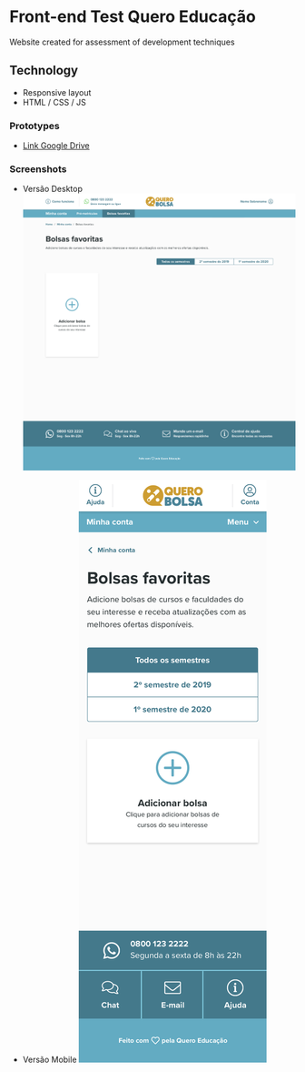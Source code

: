 # Front-end Test Quero Educação
Website created for assessment of development techniques

## Technology
* Responsive layout
* HTML / CSS / JS

### Prototypes
- <a href="https://drive.google.com/drive/folders/1W-tYS90OG4Jn7QiWQ9pTU6b2U64_PijO">Link Google Drive</a>

### Screenshots
- Versão Desktop
![Screenshot Desktop](./design/home-desktop.png)

- Versão Mobile
![Screenshot Mobile](./design/home-mobile.png)